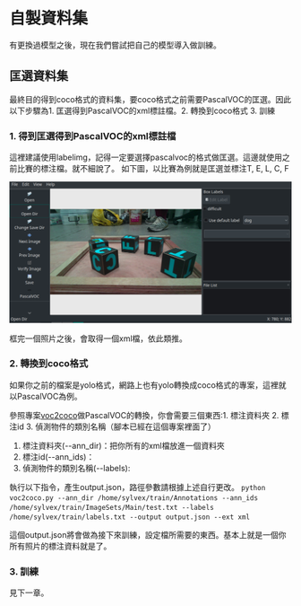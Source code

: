# 自製資料集

有更換過模型之後，現在我們嘗試把自己的模型導入做訓練。

## 匡選資料集

最終目的得到coco格式的資料集，要coco格式之前需要PascalVOC的匡選。因此以下步驟為1. 匡選得到PascalVOC的xml標註檔。2. 轉換到coco格式 3. 訓練

### 1. 得到匡選得到PascalVOC的xml標註檔

這裡建議使用labelimg，記得一定要選擇pascalvoc的格式做匡選。這邊就使用之前比賽的標注檔。就不細說了。
如下圖，以比賽為例就是匡選並標注T, E, L, C, F

![label](image/Screenshot_20230117_172349.png)

框完一個照片之後，會取得一個xml檔，依此類推。

### 2. 轉換到coco格式

如果你之前的檔案是yolo格式，網路上也有yolo轉換成coco格式的專案，這裡就以PascalVOC為例。

參照專案[voc2coco](https://github.com/yukkyo/voc2coco)做PascalVOC的轉換，你會需要三個東西:1. 標注資料夾 2. 標注id 3. 偵測物件的類別名稱（腳本已經在這個專案裡面了）

1. 標注資料夾(--ann_dir)：把你所有的xml檔放進一個資料夾
2. 標注id(--ann_ids)：
3. 偵測物件的類別名稱(--labels):

執行以下指令，產生output.json，路徑參數請根據上述自行更改。
```python voc2coco.py --ann_dir /home/sylvex/train/Annotations --ann_ids /home/sylvex/train/ImageSets/Main/test.txt --labels /home/sylvex/train/labels.txt --output output.json --ext xml```

這個output.json將會做為接下來訓練，設定檔所需要的東西。基本上就是一個你所有照片的標注資料就是了。

### 3. 訓練

見下一章。